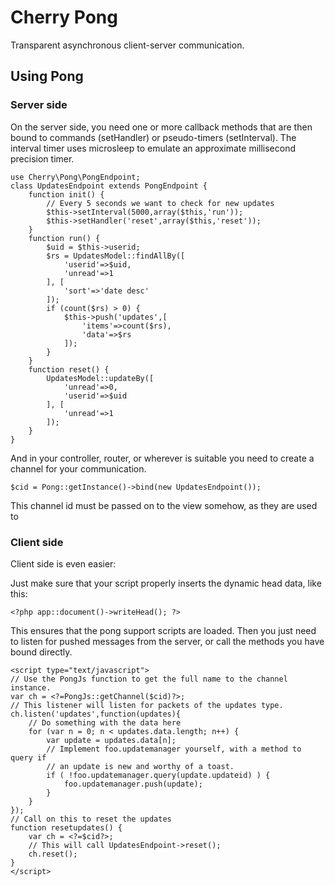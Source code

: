 Cherry Pong
===========

Transparent asynchronous client-server communication.

## Using Pong

### Server side

On the server side, you need one or more callback methods that are then bound
to commands (setHandler) or pseudo-timers (setInterval). The interval timer
uses microsleep to emulate an approximate millisecond precision timer.

    use Cherry\Pong\PongEndpoint;
    class UpdatesEndpoint extends PongEndpoint {
        function init() {
            // Every 5 seconds we want to check for new updates
            $this->setInterval(5000,array($this,'run'));
            $this->setHandler('reset',array($this,'reset'));
        }
        function run() {
            $uid = $this->userid;
            $rs = UpdatesModel::findAllBy([
                'userid'=>$uid, 
                'unread'=>1 
            ], [ 
                'sort'=>'date desc'
            ]);
            if (count($rs) > 0) {
                $this->push('updates',[ 
                    'items'=>count($rs), 
                    'data'=>$rs
                ]);
            }
        }
        function reset() {
            UpdatesModel::updateBy([
                'unread'=>0,
                'userid'=>$uid
            ], [
                'unread'=>1
            ]);
        }        
    }

And in your controller, router, or wherever is suitable you need to create
a channel for your communication.

    $cid = Pong::getInstance()->bind(new UpdatesEndpoint());

This channel id must be passed on to the view somehow, as they are used to

### Client side

Client side is even easier:

Just make sure that your script properly inserts the dynamic head data, like this:

    <?php app::document()->writeHead(); ?>

This ensures that the pong support scripts are loaded. Then you just need to listen
for pushed messages from the server, or call the methods you have bound directly.

    <script type="text/javascript">
    // Use the PongJs function to get the full name to the channel instance.
    var ch = <?=PongJs::getChannel($cid)?>;
    // This listener will listen for packets of the updates type.
    ch.listen('updates',function(updates){
        // Do something with the data here
        for (var n = 0; n < updates.data.length; n++) {
            var update = updates.data[n];
            // Implement foo.updatemanager yourself, with a method to query if
            // an update is new and worthy of a toast.
            if ( !foo.updatemanager.query(update.updateid) ) {
                foo.updatemanager.push(update);
            }
        }
    });
    // Call on this to reset the updates
    function resetupdates() {
        var ch = <?=$cid?>;
        // This will call UpdatesEndpoint->reset();
        ch.reset();
    }
    </script>
